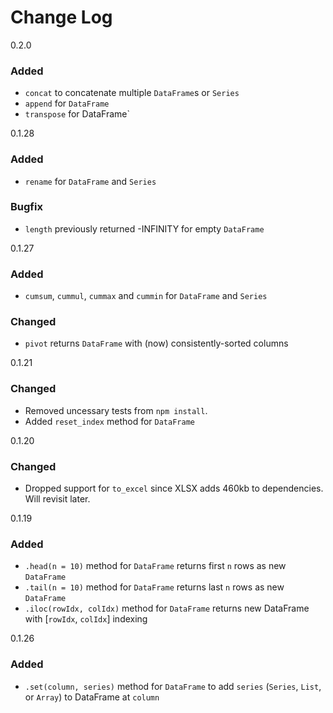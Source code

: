 # Change Log

0.2.0
### Added
- `concat` to concatenate multiple `DataFrame`s or `Series`
- `append` for `DataFrame`
- `transpose` for DataFrame`

0.1.28
### Added
- `rename` for `DataFrame` and `Series`

### Bugfix
- `length` previously returned -INFINITY for empty `DataFrame`

0.1.27
### Added
- `cumsum`, `cummul`, `cummax` and `cummin` for `DataFrame` and `Series`

### Changed
- `pivot` returns `DataFrame` with (now) consistently-sorted columns

0.1.21
### Changed
- Removed uncessary tests from `npm install`.
- Added `reset_index` method for `DataFrame`

0.1.20
### Changed
- Dropped support for `to_excel` since XLSX adds 460kb to dependencies. Will revisit later.

0.1.19
### Added
- `.head(n = 10)` method for `DataFrame` returns first `n` rows as new `DataFrame`
- `.tail(n = 10)` method for `DataFrame` returns last `n` rows as new `DataFrame`
- `.iloc(rowIdx, colIdx)` method for `DataFrame` returns new DataFrame with [`rowIdx`, `colIdx`] indexing

0.1.26
### Added
- `.set(column, series)` method for `DataFrame` to add `series` (`Series`, `List`, or `Array`) to DataFrame at `column`